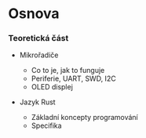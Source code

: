 # Osnova



### Teoretická část



* Mikrořadiče

  * Co to je, jak to funguje
  * Periferie, UART, SWD, I2C
  * OLED displej

* Jazyk Rust
  * Základní koncepty programování
  * Specifika
